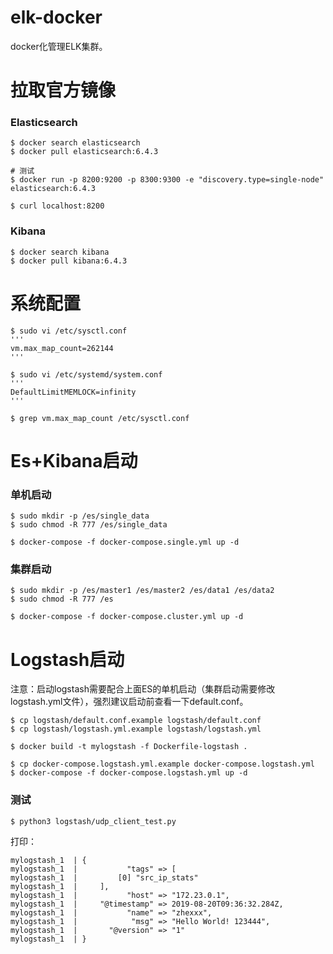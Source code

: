 # elk-docker
docker化管理ELK集群。

# 拉取官方镜像
### Elasticsearch
```
$ docker search elasticsearch
$ docker pull elasticsearch:6.4.3

# 测试
$ docker run -p 8200:9200 -p 8300:9300 -e "discovery.type=single-node" elasticsearch:6.4.3

$ curl localhost:8200
```

### Kibana
```
$ docker search kibana
$ docker pull kibana:6.4.3
```

# 系统配置
```
$ sudo vi /etc/sysctl.conf
'''
vm.max_map_count=262144
'''

$ sudo vi /etc/systemd/system.conf
'''
DefaultLimitMEMLOCK=infinity
'''

$ grep vm.max_map_count /etc/sysctl.conf
```

# Es+Kibana启动
### 单机启动
```
$ sudo mkdir -p /es/single_data
$ sudo chmod -R 777 /es/single_data

$ docker-compose -f docker-compose.single.yml up -d
```

### 集群启动
```
$ sudo mkdir -p /es/master1 /es/master2 /es/data1 /es/data2
$ sudo chmod -R 777 /es

$ docker-compose -f docker-compose.cluster.yml up -d
```

# Logstash启动
注意：启动logstash需要配合上面ES的单机启动（集群启动需要修改logstash.yml文件），强烈建议启动前查看一下default.conf。

```
$ cp logstash/default.conf.example logstash/default.conf
$ cp logstash/logstash.yml.example logstash/logstash.yml

$ docker build -t mylogstash -f Dockerfile-logstash .

$ cp docker-compose.logstash.yml.example docker-compose.logstash.yml 
$ docker-compose -f docker-compose.logstash.yml up -d
```

### 测试
```
$ python3 logstash/udp_client_test.py
```
打印：
```
mylogstash_1  | {
mylogstash_1  |           "tags" => [
mylogstash_1  |         [0] "src_ip_stats"
mylogstash_1  |     ],
mylogstash_1  |           "host" => "172.23.0.1",
mylogstash_1  |     "@timestamp" => 2019-08-20T09:36:32.284Z,
mylogstash_1  |           "name" => "zhexxx",
mylogstash_1  |            "msg" => "Hello World! 123444",
mylogstash_1  |       "@version" => "1"
mylogstash_1  | }
```